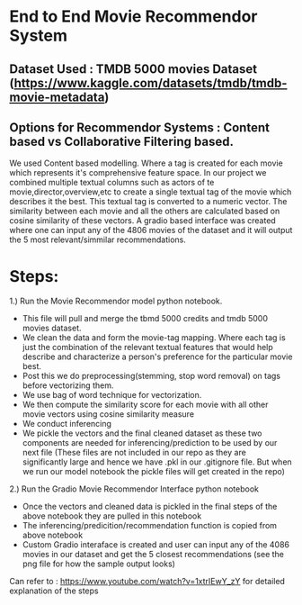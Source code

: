# End to End Movie Recommendor System

## Dataset Used : TMDB 5000 movies Dataset (https://www.kaggle.com/datasets/tmdb/tmdb-movie-metadata)

## Options for Recommendor Systems : Content based vs Collaborative Filtering based. 
We used Content based modelling. Where a tag is created for each movie which represents it's comprehensive feature space. In our project we combined multiple textual columns such as actors of te movie,director,overview,etc to create a single textual tag of the movie which describes it the best. This textual tag is converted to a numeric vector. The similarity between each movie and all the others are calculated based on cosine similarity of these vectors. A gradio based interface was created where one can input any of the 4806 movies of the dataset and it will output the 5 most relevant/simmilar recommendations.

# Steps:
1.) Run the Movie Recommendor model python notebook. 
- This file will pull and merge the tbmd 5000 credits and tmdb 5000 movies dataset. 
- We clean the data and form the movie-tag mapping. Where each tag is just the combination of the relevant textual features that would help describe and characterize a person's preference for the particular movie best.
- Post this we do preprocessing(stemming, stop word removal) on tags before vectorizing them. 
- We use bag of word technique for vectorization. 
- We then compute the similarity score for each movie with all other movie vectors using cosine similarity measure
- We conduct inferencing
- We pickle the vectors and the final cleaned dataset as these two components are needed for inferencing/prediction to be used by our next file (These files are not included in our repo as they are significantly large and hence we have .pkl in our .gitignore file. But when we run our model notebook the pickle files will get created in the repo)

2.) Run the Gradio Movie Recommendor Interface python notebook
- Once the vectors and cleaned data is pickled in the final steps of the above notebook they are pulled in this notebook
- The inferencing/predicition/recommendation function is copied from above notebook
- Custom Gradio interaface is created and user can input any of the 4086 movies in our dataset and get the 5 closest recommendations (see the png file for how the sample output looks)



Can refer to : https://www.youtube.com/watch?v=1xtrIEwY_zY for detailed explanation of the steps
